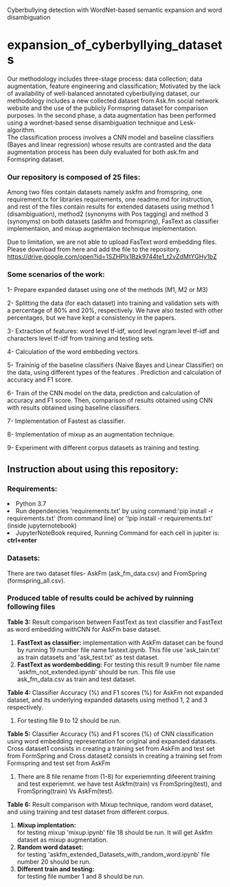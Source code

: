 Cyberbullying detection with WordNet-based semantic expansion and word disambiguation

# expansion_of_cyberbyllying_datasets

Our methodology includes three-stage process: data collection; data augmentation, feature engineering and classification; 
Motivated by the lack of availability of well-balanced annotated cyberbullying dataset, our methodology includes a new collected 
dataset from Ask.fm social network website and the use of the publicly Formspring dataset for comparison purposes. 
In the second phase, a data augmentation has been performed using a wordnet-based sense disambiguation technique and Lesk-algorithm.  
The classification process involves a CNN model and baseline classifiers (Bayes and linear regression) whose results are contrasted 
and the data augmentation process has been duly evaluated for both ask.fm and Formspring dataset.


<h3>Our repository is composed of 25 files: </h3>

Among two files contain datasets namely askfm and fromspring, one requirement.tx for libraries requirements, one readme.md for instruction, and rest of the files contain results for extended datasets using method 1 (disambiguation), method2 (synonyms with Pos tagging) and method 3 (synonyms) on both datasets (askfm and fromspring), FasText as classifier implementaion, and mixup augmentaion technique implementation.

Due to limitation, we are not able to upload FasText word embedding files. Please download from here and add the file to the repository.
https://drive.google.com/open?id=1SZHPIx1Bzk9744te1_t2vZdMtYGHy1bZ



<h3>Some scenarios of the work:</h3>

1- Prepare expanded dataset using one of the methods  (M1, M2 or M3) 

2- Splitting the data (for each dataset) into training and validation sets with a percentage of 80% and 20%, respectively. We have also tested with other percentages, but we have kept a consistency in the papers.

3- Extraction of features: word level tf-idf, word level ngram level tf-idf and characters level tf-idf from training and testing sets.

4- Calculation of the word embbeding vectors. 

5- Traininig of the baseline classifiers (Naive Bayes and Linear Classifier) on the data, using different types of the features . Prediction and calculation of accuracy and F1 score.

6- Train of the CNN model on the data, prediction and calculation of accuracy and F1 score. Then, comparison of results obtained using CNN with results obtained using baseline classifiers.

7- Implementation of Fastest as classifier.

8- Implementation of mixup as an augmentation technique.

9- Experiment with different corpus datasets as training and testing.

<h2>Instruction about using this repository:</h2>

<h3>Requirements:</h3>
<li>Python 3.7</li>
<li>Run dependencies 'requirements.txt' by using  command:'pip install -r requirements.txt' (from command line) or '!pip install -r requirements.txt' (inside jupyternotebook)</li>
<li>JupyterNoteBook required, Running Command for each cell in jupiter is: <strong>ctrl+enter</strong></li>

<h3>Datasets:</h3>
There are two dataset files- AskFm (ask_fm_data.csv)  and FromSpring (formspring_all.csv).


<h3>Produced table of results could be achived by ruinning following files</h3>
<strong>Table 3:</strong> Result comparison between FastText as text classifier and FastText as word embedding withCNN for AskFm base dataset.

<ol>
	<li><strong>FastText as classifier:</strong> implementation with AskFm dataset can be found by running 19 number file name fastext.ipynb. This file use 'ask_tain.txt' as train datasets and 'ask_test.txt' as test dataset.</li>
	<li>
<strong>FastText as wordembedding:</strong>  For testing this result 9 number file name 'askfm_not_extended.ipynb' should be run. This file use ask_fm_data.csv as train and test dataset.</li>
</ol>


<strong>Table 4: </strong> Classifier Accuracy (%) and F1 scores (%) for AskFm not expanded dataset,  and its underlying expanded datasets using method 1, 2 and 3 respectively.

<ol>
	<li>For testing file 9 to 12 should be run.</li>
</ol>


<strong>Table 5:</strong> Classifier Accuracy (%) and F1 scores (%) of CNN classification using word embedding representation for original and expanded datasets. Cross dataset1 consists in creating a training set from AskFm and test set from FormSpring and Cross dataset2 consists in creating a training set from Formspring and test set from AskFm

<ol>
	<li>There are 8 file rename from (1-8) for experiemnting difeerent training and test experiemnt. we have test Askfm(train) vs FromSpring(test), and FromSpring(train) Vs AskFm(test).</li>

</ol>


<strong>Table 6:</strong> Result comparison with Mixup technique, random word dataset, and using training and test dataset from different corpus.

<ol>
	<li><strong>Mixup implentation:</strong></li> for testing mixup 'mixup.ipynb' file 18 should be run. It will get Askfm dataset as mixup augmentation.
	<li><strong>Random word dataset:</strong></li> for testing  'askfm_extended_Datasets_with_random_word.ipynb' file number 20 should be run.
	<li><strong>Different train and testing:</strong></li>  for testing file number 1 and 8 should be run.
</ol>
